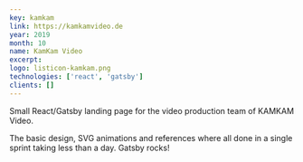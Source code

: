 ```yaml
---
key: kamkam
link: https://kamkamvideo.de
year: 2019
month: 10
name: KamKam Video
excerpt:
logo: listicon-kamkam.png
technologies: ['react', 'gatsby']
clients: []
---
```


Small React/Gatsby landing page for the video production team of KAMKAM Video.

The basic design, SVG animations and references where all done in a single sprint taking less than a day. Gatsby rocks!
